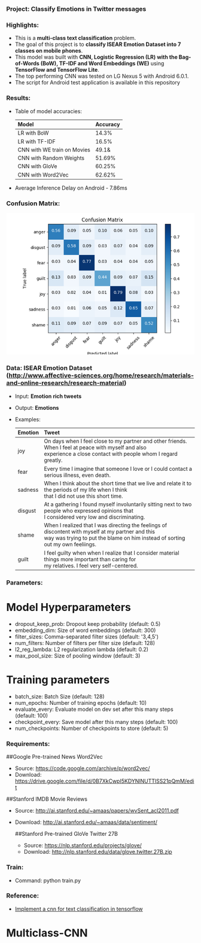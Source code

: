 ### Project: Classify Emotions in Twitter messages

### Highlights:
  - This is a **multi-class text classification** problem.
  - The goal of this project is to **classify ISEAR Emotion Dataset into 7 classes on mobile phones**.
  - This model was built with **CNN, Logistic Regression (LR) with the Bag-of-Words (BoW), TF-IDF and Word Embeddings (WE)** using **TensorFlow and TensorFlow Lite**.
  - The top performing CNN was tested on LG Nexus 5 with Android 6.0.1.
  - The script for Android test application is available in this repository

### Results:

  - Table of model accuracies:

    Model                       | Accuracy
    ----------------------------|----------
    LR with BoW                 | 14.3%
    LR with TF-IDF              | 16.5%
    CNN with WE train on Movies | 49.1&
    CNN with Random Weights     | 51.69%
    CNN with GloVe              | 60.25%
    CNN with Word2Vec           | 62.62%

  
  - Average Inference Delay on Android - 7.86ms

### Confusion Matrix:

![alt text](conf_matrix.png "Confusion matrix for CNN trained with GloVe Word Embeddings")

### Data: ISEAR Emotion Dataset<br> (http://www.affective-sciences.org/home/research/materials-and-online-research/research-material)
  - Input: **Emotion rich tweets**
  - Output: **Emotions**
  - Examples:

    Emotion | Tweet
    --------|------------------------------------------------------------------------------------------------------
    joy     | On days when I feel close to my partner and other friends. When I feel at peace with myself and also <br>experience a close contact with people whom I regard greatly.
    fear    | Every time I imagine that someone I love or I could contact a serious illness, even death.
    sadness | When I think about the short time that we live and relate it to the periods of my life when I think <br> that I did not use this short time.
    disgust | At a gathering I found myself involuntarily sitting next to two people who expressed opinions that <br> I considered very low and discriminating.
    shame   | When I realized that I was directing the feelings of discontent with myself at my partner and this <br> way was trying to put the blame on him instead of sorting out my own feeliings.
    guilt   | I feel guilty when when I realize that I consider material things more important than caring for <br> my relatives. I feel very self-centered.


### Parameters:

# Model Hyperparameters
  - dropout_keep_prob: Dropout keep probability (default: 0.5)
  - embedding_dim: Size of word embeddings (default: 300)
  - filter_sizes: Comma-separated filter sizes (default: '3,4,5')
  - num_filters: Number of filters per filter size (default: 128)
  - l2_reg_lambda: L2 regularization lambda (default: 0.2)
  - max_pool_size: Size of pooling window (default: 3)

 # Training parameters
  - batch_size: Batch Size (default: 128)
  - num_epochs: Number of training epochs (default: 10)
  - evaluate_every: Evaluate model on dev set after this many steps (default: 100)
  - checkpoint_every: Save model after this many steps (default: 100)
  - num_checkpoints: Number of checkpoints to store (default: 5)


### Requirements:
  ##Google Pre-trained News Word2Vec
  - Source: https://code.google.com/archive/p/word2vec/
  - Download: https://drive.google.com/file/d/0B7XkCwpI5KDYNlNUTTlSS21pQmM/edit

##Stanford IMDB Movie Reviews
- Source: http://ai.stanford.edu/~amaas/papers/wvSent_acl2011.pdf
- Download: http://ai.stanford.edu/~amaas/data/sentiment/

  ##Stanford Pre-trained GloVe Twitter 27B
  - Source: https://nlp.stanford.edu/projects/glove/
  - Download: http://nlp.stanford.edu/data/glove.twitter.27B.zip

### Train:
  - Command: python train.py
  
### Reference:
 - [Implement a cnn for text classification in tensorflow](http://www.wildml.com/2015/12/implementing-a-cnn-for-text-classification-in-tensorflow/)
# Multiclass-CNN
